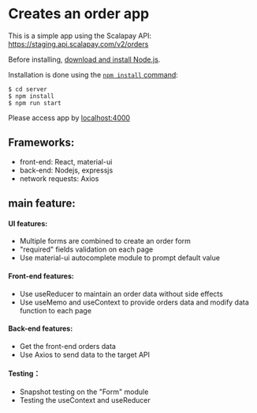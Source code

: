 # Creates an order app

This is a simple app using the Scalapay API: https://staging.api.scalapay.com/v2/orders

Before installing, [download and install Node.js](https://nodejs.org/en/download/).

Installation is done using the [`npm install` command](https://docs.npmjs.com/getting-started/installing-npm-packages-locally):

```
$ cd server
$ npm install
$ npm run start
```

Please access app by [localhost:4000](http://localhost:4000)

## Frameworks:
* front-end: React, material-ui    
* back-end: Nodejs, expressjs    
* network requests: Axios    

## main feature:
#### UI features:
* Multiple forms are combined to create an order form    
* "required" fields validation on each page    
* Use material-ui autocomplete module to prompt default value    

#### Front-end features:
* Use useReducer to maintain an order data without side effects    
* Use useMemo and useContext to provide orders data and modify data function to each page    

#### Back-end features:
* Get the front-end orders data    
* Use Axios to send data to the target API    

#### Testing：
* Snapshot testing on the "Form" module    
* Testing the useContext and useReducer    
